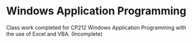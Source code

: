 # Windows Application Programming
Class work completed for CP212 Windows Application Programming with the use of Excel and VBA. (Incomplete)
